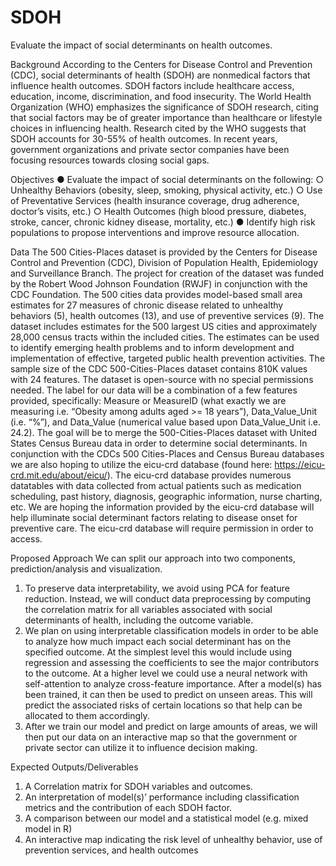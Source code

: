 # SDOH
Evaluate the impact of social determinants on health outcomes.

Background
According to the Centers for Disease Control and Prevention (CDC), social determinants of
health (SDOH) are nonmedical factors that influence health outcomes. SDOH factors include
healthcare access, education, income, discrimination, and food insecurity. The World Health
Organization (WHO) emphasizes the significance of SDOH research, citing that social factors
may be of greater importance than healthcare or lifestyle choices in influencing health.
Research cited by the WHO suggests that SDOH accounts for 30-55% of health outcomes. In
recent years, government organizations and private sector companies have been focusing
resources towards closing social gaps.

Objectives
● Evaluate the impact of social determinants on the following:
○ Unhealthy Behaviors (obesity, sleep, smoking, physical activity, etc.)
○ Use of Preventative Services (health insurance coverage, drug adherence,
doctor’s visits, etc.)
○ Health Outcomes (high blood pressure, diabetes, stroke, cancer, chronic kidney
disease, mortality, etc.)
● Identify high risk populations to propose interventions and improve resource allocation.

Data
The 500 Cities-Places dataset is provided by the Centers for Disease Control and Prevention
(CDC), Division of Population Health, Epidemiology and Surveillance Branch. The project for
creation of the dataset was funded by the Robert Wood Johnson Foundation (RWJF) in
conjunction with the CDC Foundation. The 500 cities data provides model-based small area
estimates for 27 measures of chronic disease related to unhealthy behaviors (5), health
outcomes (13), and use of preventive services (9). The dataset includes estimates for the 500
largest US cities and approximately 28,000 census tracts within the included cities. The
estimates can be used to identify emerging health problems and to inform development and
implementation of effective, targeted public health prevention activities.
The sample size of the CDC 500-Cities-Places dataset contains 810K values with 24 features.
The dataset is open-source with no special permissions needed. The label for our data will be a
combination of a few features provided, specifically: Measure or MeasureID (what exactly we
are measuring i.e. “Obesity among adults aged >= 18 years”), Data_Value_Unit (i.e. “%”), and
Data_Value (numerical value based upon Data_Value_Unit i.e. 24.2).
The goal will be to merge the 500-Cities-Places dataset with United States Census Bureau data
in order to determine social determinants.
In conjunction with the CDCs 500 Cities-Places and Census Bureau databases we are also
hoping to utilize the eicu-crd database (found here: https://eicu-crd.mit.edu/about/eicu/). The
eicu-crd database provides numerous datatables with data collected from actual patients such
as medication scheduling, past history, diagnosis, geographic information, nurse charting, etc.
We are hoping the information provided by the eicu-crd database will help illuminate social
determinant factors relating to disease onset for preventive care. The eicu-crd database will
require permission in order to access.

Proposed Approach
We can split our approach into two components, prediction/analysis and visualization.
1. To preserve data interpretability, we avoid using PCA for feature reduction. Instead, we
will conduct data preprocessing by computing the correlation matrix for all variables
associated with social determinants of health, including the outcome variable.
2. We plan on using interpretable classification models in order to be able to analyze how
much impact each social determinant has on the specified outcome. At the simplest level
this would include using regression and assessing the coefficients to see the major
contributors to the outcome. At a higher level we could use a neural network with
self-attention to analyze cross-feature importance. After a model(s) has been trained, it
can then be used to predict on unseen areas. This will predict the associated risks of
certain locations so that help can be allocated to them accordingly.
3. After we train our model and predict on large amounts of areas, we will then put our data
on an interactive map so that the government or private sector can utilize it to influence
decision making.

Expected Outputs/Deliverables
1. A Correlation matrix for SDOH variables and outcomes.
2. An interpretation of model(s)’ performance including classification metrics and the
contribution of each SDOH factor.
3. A comparison between our model and a statistical model (e.g. mixed model in R)
4. An interactive map indicating the risk level of unhealthy behavior, use of prevention
services, and health outcomes
